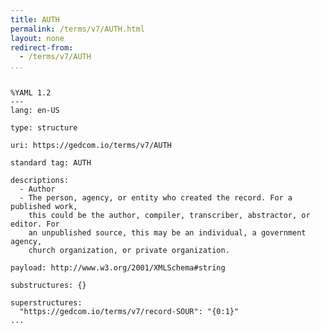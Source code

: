 ```yaml
---
title: AUTH
permalink: /terms/v7/AUTH.html
layout: none
redirect-from:
  - /terms/v7/AUTH
...
```


```

%YAML 1.2
---
lang: en-US

type: structure

uri: https://gedcom.io/terms/v7/AUTH

standard tag: AUTH

descriptions:
  - Author
  - The person, agency, or entity who created the record. For a published work,
    this could be the author, compiler, transcriber, abstractor, or editor. For
    an unpublished source, this may be an individual, a government agency,
    church organization, or private organization.

payload: http://www.w3.org/2001/XMLSchema#string

substructures: {}

superstructures:
  "https://gedcom.io/terms/v7/record-SOUR": "{0:1}"
...

```

